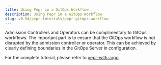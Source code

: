 ```yaml
---
title: Using Pepr in a GitOps Workflow
description: Using Pepr in a GitOps Workflow
slug: v0.54/pepr-tutorials/pepr-gitops-workflow
---
```



Admission Controllers and Operators can be complimentary to GitOps workflows. The important part is to ensure that the GitOps workflow is not disrupted by the admission controller or operator. This can be achieved by clearly defining boundaries in the GitOps Server in configuration.

For the complete tutorial, please refer to [pepr-with-argo](https://github.com/defenseunicorns-labs/pepr-with-argo).
